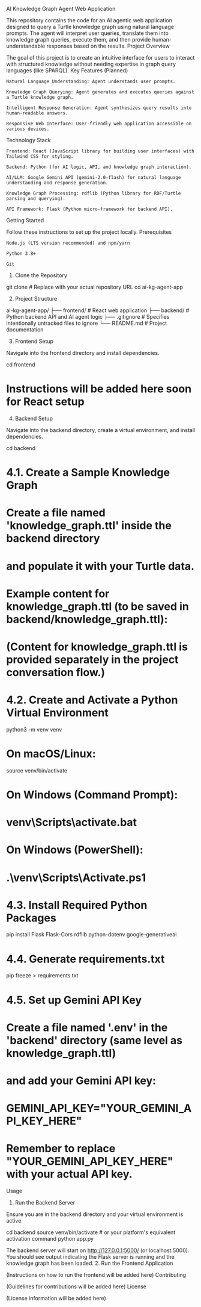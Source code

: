 AI Knowledge Graph Agent Web Application

This repository contains the code for an AI agentic web application designed to query a Turtle knowledge graph using natural language prompts. The agent will interpret user queries, translate them into knowledge graph queries, execute them, and then provide human-understandable responses based on the results.
Project Overview

The goal of this project is to create an intuitive interface for users to interact with structured knowledge without needing expertise in graph query languages (like SPARQL).
Key Features (Planned)

    Natural Language Understanding: Agent understands user prompts.

    Knowledge Graph Querying: Agent generates and executes queries against a Turtle knowledge graph.

    Intelligent Response Generation: Agent synthesizes query results into human-readable answers.

    Responsive Web Interface: User-friendly web application accessible on various devices.

Technology Stack

    Frontend: React (JavaScript library for building user interfaces) with Tailwind CSS for styling.

    Backend: Python (for AI logic, API, and knowledge graph interaction).

    AI/LLM: Google Gemini API (gemini-2.0-flash) for natural language understanding and response generation.

    Knowledge Graph Processing: rdflib (Python library for RDF/Turtle parsing and querying).

    API Framework: Flask (Python micro-framework for backend API).

Getting Started

Follow these instructions to set up the project locally.
Prerequisites

    Node.js (LTS version recommended) and npm/yarn

    Python 3.8+

    Git

1. Clone the Repository

git clone <repository-url> # Replace with your actual repository URL
cd ai-kg-agent-app

2. Project Structure

ai-kg-agent-app/
├── frontend/             # React web application
├── backend/              # Python backend API and AI agent logic
├── .gitignore            # Specifies intentionally untracked files to ignore
└── README.md             # Project documentation

3. Frontend Setup

Navigate into the frontend directory and install dependencies.

cd frontend
# Instructions will be added here soon for React setup

4. Backend Setup

Navigate into the backend directory, create a virtual environment, and install dependencies.

cd backend

# 4.1. Create a Sample Knowledge Graph
# Create a file named 'knowledge_graph.ttl' inside the backend directory
# and populate it with your Turtle data.
# Example content for knowledge_graph.ttl (to be saved in backend/knowledge_graph.ttl):
# (Content for knowledge_graph.ttl is provided separately in the project conversation flow.)

# 4.2. Create and Activate a Python Virtual Environment
python3 -m venv venv
# On macOS/Linux:
source venv/bin/activate
# On Windows (Command Prompt):
# venv\Scripts\activate.bat
# On Windows (PowerShell):
# .\venv\Scripts\Activate.ps1

# 4.3. Install Required Python Packages
pip install Flask Flask-Cors rdflib python-dotenv google-generativeai

# 4.4. Generate requirements.txt
pip freeze > requirements.txt

# 4.5. Set up Gemini API Key
# Create a file named '.env' in the 'backend' directory (same level as knowledge_graph.ttl)
# and add your Gemini API key:
# GEMINI_API_KEY="YOUR_GEMINI_API_KEY_HERE"
# Remember to replace "YOUR_GEMINI_API_KEY_HERE" with your actual API key.

Usage
1. Run the Backend Server

Ensure you are in the backend directory and your virtual environment is active.

cd backend
source venv/bin/activate # or your platform's equivalent activation command
python app.py

The backend server will start on http://127.0.0.1:5000/ (or localhost:5000). You should see output indicating the Flask server is running and the knowledge graph has been loaded.
2. Run the Frontend Application

(Instructions on how to run the frontend will be added here)
Contributing

(Guidelines for contributions will be added here)
License

(License information will be added here)